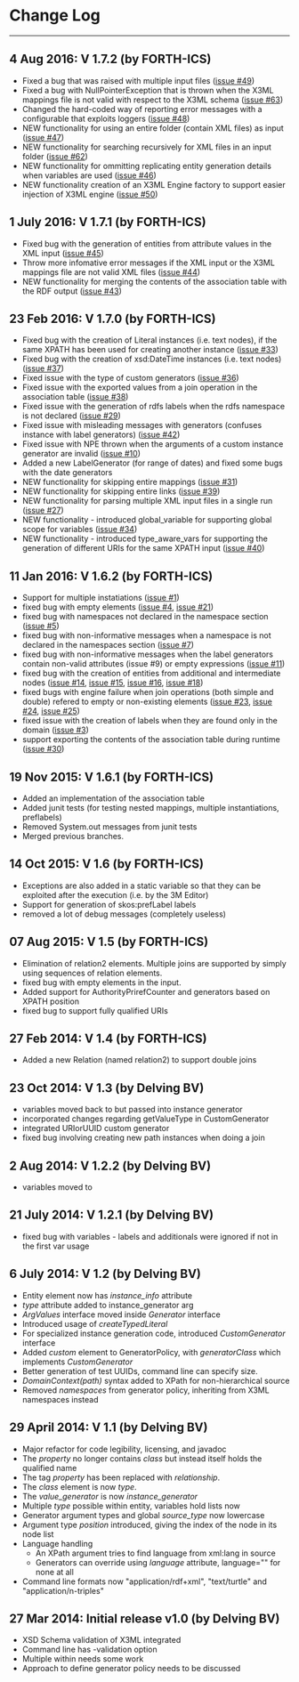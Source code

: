 # Change Log

---
## 4 Aug 2016: V 1.7.2 (by FORTH-ICS)
* Fixed a bug that was raised with multiple input files ([issue #49](https://github.com/isl/x3ml/issues/49))
* Fixed a bug with NullPointerException that is thrown when the X3ML mappings file is not valid with respect to the X3ML schema ([issue #63](https://github.com/isl/x3ml/issues/63))
* Changed the hard-coded way of reporting error messages with a configurable that exploits loggers ([issue #48](https://github.com/isl/x3ml/issues/48))
* NEW functionality for using an entire folder (contain XML files) as input  ([issue #47](https://github.com/isl/x3ml/issues/47))
* NEW functionality for searching recursively for XML files in an input folder ([issue #62](https://github.com/isl/x3ml/issues/62))
* NEW functionality for ommitting replicating entity generation details when variables are used ([issue #46](https://github.com/isl/x3ml/issues/46))
* NEW functionality creation of an X3ML Engine factory to support easier injection of X3ML engine ([issue #50](https://github.com/isl/x3ml/issues/50))

## 1 July 2016: V 1.7.1 (by FORTH-ICS)
* Fixed bug with the generation of entities from attribute values in the XML input ([issue #45](https://github.com/isl/x3ml/issues/45))
* Throw more infomative error messages if the XML input or the X3ML mappings file are not valid XML files ([issue #44](https://github.com/isl/x3ml/issues/44))
* NEW functionality for merging the contents of the association table with the RDF output ([issue #43](https://github.com/isl/x3ml/issues/43))

## 23 Feb 2016: V 1.7.0 (by FORTH-ICS)
* Fixed bug with the creation of Literal instances (i.e. text nodes), if the same XPATH has been used for creating another instance ([issue #33](https://github.com/isl/x3ml/issues/33))
* Fixed bug with the creation of xsd:DateTime instances (i.e. text nodes) ([issue #37](https://github.com/isl/x3ml/issues/37))
* Fixed issue with the type of custom generators ([issue #36](https://github.com/isl/x3ml/issues/36))
* Fixed issue with the exported values from a join operation in the association table ([issue #38](https://github.com/isl/x3ml/issues/38))
* Fixed issue with the generation of rdfs labels when the rdfs namespace is not declared  ([issue #29](https://github.com/isl/x3ml/issues/29))
* Fixed issue with misleading messages with generators (confuses instance with label generators) ([issue #42](https://github.com/isl/x3ml/issues/42))
* Fixed issue with NPE thrown when the arguments of a custom instance generator are invalid ([issue #10](https://github.com/isl/x3ml/issues/10))
* Added a new LabelGenerator (for range of dates) and fixed some bugs with the date generators
* NEW functionality for skipping entire mappings ([issue #31](https://github.com/isl/x3ml/issues/31)) 
* NEW functionality for skipping entire links ([issue #39](https://github.com/isl/x3ml/issues/39)) 
* NEW functionality for parsing multiple XML input files in a single run ([issue #27](https://github.com/isl/x3ml/issues/27))
* NEW functionality - introduced global_variable for supporting global scope for variables ([issue #34](https://github.com/isl/x3ml/issues/34))
* NEW functionality - introduced type_aware_vars for supporting the generation of different URIs for the same XPATH input ([issue #40](https://github.com/isl/x3ml/issues/40))

## 11 Jan 2016: V 1.6.2 (by FORTH-ICS)

* Support for multiple instatiations ([issue #1](https://github.com/isl/x3ml/issues/1))
* fixed bug with empty elements ([issue #4](https://github.com/isl/x3ml/issues/4), [issue #21](https://github.com/isl/x3ml/issues/21))
* fixed bug with namespaces not declared in the namespace section ([issue #5](https://github.com/isl/x3ml/issues/5))
* fixed bug with non-informative messages when a namespace is not declared in the namespaces section ([issue #7](https://github.com/isl/x3ml/issues/7))
* fixed bug with non-informative messages when the label generators contain non-valid attributes (issue #9) or empty expressions ([issue #11](https://github.com/isl/x3ml/issues/11))
* fixed bug with the creation of entities from additional and intermediate nodes ([issue #14](https://github.com/isl/x3ml/issues/14), [issue #15](https://github.com/isl/x3ml/issues/15), [issue #16](https://github.com/isl/x3ml/issues/16), [issue #18](https://github.com/isl/x3ml/issues/18))
* fixed bugs with engine failure when join operations (both simple and double) refered to empty or non-existing elements ([issue #23](https://github.com/isl/x3ml/issues/23), [issue #24](https://github.com/isl/x3ml/issues/24), [issue #25](https://github.com/isl/x3ml/issues/25))
* fixed issue with the creation of labels when they are found only in the domain ([issue #3](https://github.com/isl/x3ml/issues/3))
* support exporting the contents of the association table during runtime ([issue #30](https://github.com/isl/x3ml/issues/30))

## 19 Nov 2015: V 1.6.1 (by FORTH-ICS)

* Added an implementation of the association table
* Added junit tests (for testing nested mappings, multiple instantiations, preflabels)
* Removed System.out messages from junit tests
* Merged previous branches.

## 14 Oct 2015: V 1.6 (by FORTH-ICS)

* Exceptions are also added in a static variable so that they can be exploited after the execution (i.e. by the 3M Editor)
* Support for generation of skos:prefLabel labels
* removed a lot of debug messages (completely useless)

## 07 Aug 2015: V 1.5 (by FORTH-ICS)

* Elimination of relation2 elements. Multiple joins are supported by simply using sequences of relation elements.
* fixed bug with empty elements in the input.
* Added support for AuthorityPrirefCounter and generators based on XPATH position
* fixed bug to support fully qualified URIs

## 27 Feb 2014: V 1.4 (by FORTH-ICS)

* Added a new Relation (named relation2) to support double joins

## 23 Oct 2014: V 1.3 (by Delving BV)

* variables moved back to <entity> but passed into instance generator
* incorporated changes regarding getValueType in CustomGenerator
* integrated URIorUUID custom generator
* fixed bug involving creating new path instances when doing a join

## 2 Aug 2014: V 1.2.2 (by Delving BV)

* variables moved to <instance-generator>

## 21 July 2014: V 1.2.1 (by Delving BV)

* fixed bug with variables - labels and additionals were ignored if not in the first var usage

## 6 July 2014: V 1.2 (by Delving BV)

* Entity element now has *instance_info* attribute 
* *type* attribute added to instance_generator arg
* *ArgValues* interface moved inside *Generator* interface
* Introduced usage of *createTypedLiteral* 
* For specialized instance generation code, introduced *CustomGenerator* interface
* Added *custom* element to GeneratorPolicy, with *generatorClass* which implements *CustomGenerator*
* Better generation of test UUIDs, command line can specify size.
* *DomainContext(path)* syntax added to XPath for non-hierarchical source
* Removed *namespaces* from generator policy, inheriting from X3ML namespaces instead

## 29 April 2014: V 1.1 (by Delving BV)

* Major refactor for code legibility, licensing, and javadoc
* The *property* no longer contains *class* but instead itself holds the qualified name
* The tag *property* has been replaced with *relationship*.
* The *class* element is now *type*.
* The *value_generator* is now *instance_generator*
* Multiple *type* possible within entity, variables hold lists now
* Generator argument types and global *source_type* now lowercase
* Argument type *position* introduced, giving the index of the node in its node list
* Language handling
	* An XPath argument tries to find language from xml:lang in source
	* Generators can override using *language* attribute, language="" for none at all
* Command line formats now "application/rdf+xml", "text/turtle" and "application/n-triples"

## 27 Mar 2014: Initial release v1.0 (by Delving BV)

* XSD Schema validation of X3ML integrated
* Command line has -validation option
* Multiple <class> within <entity> needs some work
* Approach to define generator policy needs to be discussed
